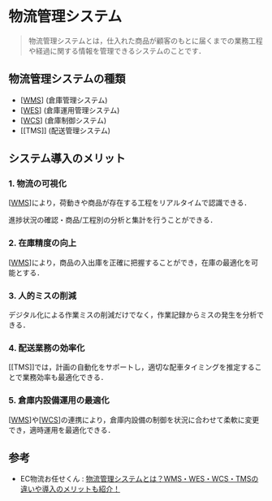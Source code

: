 # 物流管理システム

> 物流管理システムとは，仕入れた商品が顧客のもとに届くまでの業務工程や経過に関する情報を管理できるシステムのことです．


## 物流管理システムの種類
- [[WMS]] (倉庫管理システム)
- [[WES]] (倉庫運用管理システム)
- [[WCS]] (倉庫制御システム)
- [[TMS]] (配送管理システム)

## システム導入のメリット
### 1. 物流の可視化
[[WMS]]により，荷動きや商品が存在する工程をリアルタイムで認識できる．

進捗状況の確認・商品/工程別の分析と集計を行うことができる．

### 2. 在庫精度の向上
[[WMS]]により，商品の入出庫を正確に把握することができ，在庫の最適化を可能とする．

### 3. 人的ミスの削減
デジタル化による作業ミスの削減だけでなく，作業記録からミスの発生を分析できる．

### 4. 配送業務の効率化
[[TMS]]では，計画の自動化をサポートし，適切な配車タイミングを推定することで業務効率も最適化できる．

### 5. 倉庫内設備運用の最適化
[[WMS]]や[[WCS]]の連携により，倉庫内設備の制御を状況に合わせて柔軟に変更でき，適時運用を最適化できる．


## 参考
- EC物流お任せくん : [物流管理システムとは？WMS・WES・WCS・TMSの違いや導入のメリットも紹介！](https://ec.sbs-group.co.jp/blog/blog-256?utm_source=google&utm_medium=cpc&utm_campaign=dsa&gad_source=1&gclid=EAIaIQobChMIjoyP-tKbiAMVU-UWBR3_sjkqEAAYASAAEgIZFfD_BwE)

[//begin]: # "Autogenerated link references for markdown compatibility"
[WMS]: WMS.md "WMS"
[WES]: WES.md "WES"
[WCS]: WCS.md "WCS"
[//end]: # "Autogenerated link references"